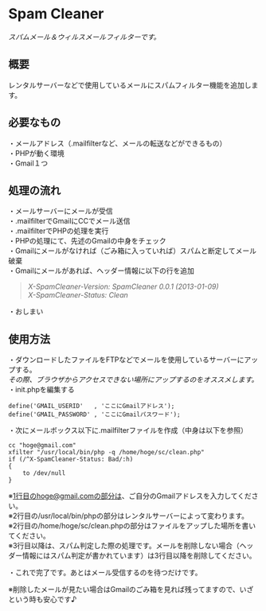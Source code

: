 # Spam Cleaner
*スパムメール＆ウィルスメールフィルターです。*
## 概要
レンタルサーバーなどで使用しているメールにスパムフィルター機能を追加します。
## 必要なもの
・メールアドレス（.mailfilterなど、メールの転送などができるもの）  
・PHPが動く環境  
・Gmail１つ
## 処理の流れ
・メールサーバーにメールが受信  
・.mailfilterでGmailにCCでメール送信  
・.mailfilterでPHPの処理を実行  
・PHPの処理にて、先述のGmailの中身をチェック  
・Gmailにメールがなければ（ごみ箱に入っていれば）スパムと断定してメール破棄  
・Gmailにメールがあれば、ヘッダー情報に以下の行を追加  
>*X-SpamCleaner-Version: SpamCleaner 0.0.1 (2013-01-09)*  
*X-SpamCleaner-Status: Clean*

・おしまい

## 使用方法
・ダウンロードしたファイルをFTPなどでメールを使用しているサーバーにアップする。  
*その際、ブラウザからアクセスできない場所にアップするのをオススメします。*  
・init.phpを編集する  

    define('GMAIL_USERID'	, 'ここにGmailアドレス');
    define('GMAIL_PASSWORD'	, 'ここにGmailパスワード');

・次にメールボックス以下に.mailfilterファイルを作成（中身は以下を参照）  

    cc "hoge@gmail.com"
    xfilter "/usr/local/bin/php -q /home/hoge/sc/clean.php"
    if (/^X-SpamCleaner-Status: Bad/:h)
    {
    	to /dev/null
    }

※1行目のhoge@gmail.comの部分は、ご自分のGmailアドレスを入力してください。  
※2行目の/usr/local/bin/phpの部分はレンタルサーバーによって変わります。  
※2行目の/home/hoge/sc/clean.phpの部分はファイルをアップした場所を書いてください。  
※3行目以降は、スパム判定した際の処理です。メールを削除しない場合（ヘッダー情報にはスパム判定が書かれています）は3行目以降を削除してください。

・これで完了です。あとはメール受信するのを待つだけです。

※削除したメールが見たい場合はGmailのごみ箱を見れば残ってますので、いざという時も安心です♪
